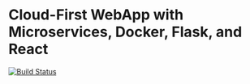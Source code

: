 # Cloud-First WebApp with Microservices, Docker, Flask, and React

[![Build 
Status](https://travis-ci.org/rivagt/web-app.svg?branch=master)](https://travis-ci.org/rivagt/web-app)
